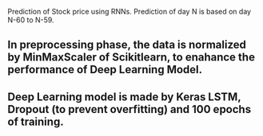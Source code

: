Prediction of Stock price using RNNs. Prediction of day N is based on day N-60 to N-59.

## In preprocessing phase, the data is normalized by MinMaxScaler of Scikitlearn, to enahance the performance of Deep Learning Model.

## Deep Learning model is made by Keras LSTM, Dropout (to prevent overfitting) and 100 epochs of training.
